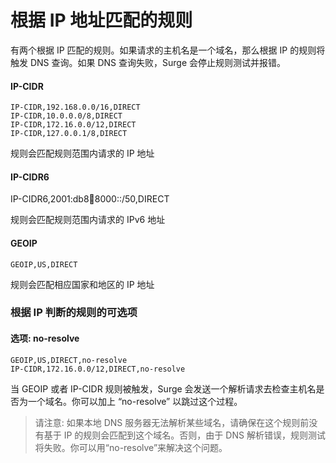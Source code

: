 # 根据 IP 地址匹配的规则

有两个根据 IP 匹配的规则。如果请求的主机名是一个域名，那么根据 IP 的规则将触发 DNS 查询。如果 DNS 查询失败，Surge 会停止规则测试并报错。

#### IP-CIDR

```
IP-CIDR,192.168.0.0/16,DIRECT
IP-CIDR,10.0.0.0/8,DIRECT
IP-CIDR,172.16.0.0/12,DIRECT
IP-CIDR,127.0.0.1/8,DIRECT
```

规则会匹配规则范围内请求的 IP 地址

#### IP-CIDR6

  IP-CIDR6,2001:db8:abcd:8000::/50,DIRECT

规则会匹配规则范围内请求的 IPv6 地址

#### GEOIP

`GEOIP,US,DIRECT`

规则会匹配相应国家和地区的 IP 地址

### 根据 IP 判断的规则的可选项

#### 选项: no-resolve

```
GEOIP,US,DIRECT,no-resolve
IP-CIDR,172.16.0.0/12,DIRECT,no-resolve
```

当 GEOIP 或者 IP-CIDR 规则被触发，Surge 会发送一个解析请求去检查主机名是否为一个域名。你可以加上 “no-resolve” 以跳过这个过程。

> 请注意: 如果本地 DNS 服务器无法解析某些域名，请确保在这个规则前没有基于 IP 的规则会匹配到这个域名。否则，由于 DNS 解析错误，规则测试将失败。你可以用“no-resolve”来解决这个问题。
